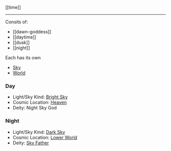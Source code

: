 
[[time]]

---

Consits of: 
- [[dawn-goddess]]
- [[daytime]]
- [[dusk]]
- [[night]]

Each has its own
- [Sky](sky-color)
- [World](space.md)

### Day 
- Light/Sky Kind: [Bright Sky](bright-sky.md)
- Cosmic Location: [Heaven](upper-world.md)
- Deity: Night Sky God

### Night
- Light/Sky Kind: [Dark Sky](sky-dark.md)
- Cosmic Location: [Lower World](world-lower.md)
- Deity: [Sky Father](day-sky-father.md)